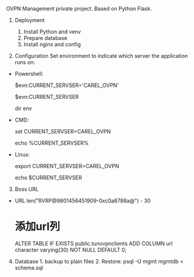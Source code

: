 OVPN Management private project. Based on Python Flask.

1. Deployment
    1. Install Python and venv
    2. Prepare database
    3. Install nginx and config

2. Configuration
  Set environment to indicate which server the application runs on:

  - Powershell: 

    $evn:CURRENT_SERVSER='CAREL_OVPN'

    $evn:CURRENT_SERVSER

    dir env

  - CMD: 

    set CURRENT_SERVSER=CAREL_OVPN

    echo %CURRENT_SERVSER%

  - Linux:

    export CURRENT_SERVSER=CAREL_OVPN

    echo $CURRENT_SERVSER

  3. Boss URL
  - URL
    len("RVRP@9801456451909-0xc0a8788a@") - 30

    # 添加url列
    ALTER TABLE IF EXISTS public.tunovpnclients
    ADD COLUMN url character varying(30) NOT NULL DEFAULT 0;

  4. Database
    1. backup to plain files
    2. Restore:
    psql -U mgmt mgmtdb < schema.sql

  